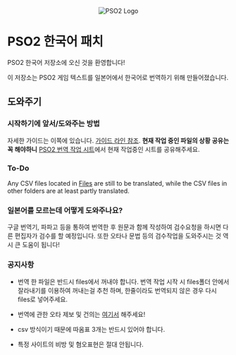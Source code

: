 <p align="center">
  <img src="http://i.imgur.com/OD8QlFQ.png" alt="PSO2 Logo"/>
</p>


# PSO2 한국어 패치 
PSO2 한국어 저장소에 오신 것을 환영합니다!

이 저장소는 PSO2 게임 텍스트를 일본어에서 한국어로 번역하기 위해 만들어졌습니다.

## 도와주기
### 시작하기에 앞서/도와주는 방법

자세한 가이드는 이쪽에 있습니다. [가이드 라인 참조].
**현재 작업 중인 파일의 상황 공유는 꼭 해야하니**
[PSO2 번역 작업 시트]에서 현재 작업중인 시트를 공유해주세요.

### To-Do
Any CSV files located in [Files] are still to be translated, while the CSV files in other folders are at least partly translated.


### 일본어를 모르는데 어떻게 도와주나요?
구글 번역기, 파파고 등을 통하여 번역한 후 원문과 함께 작성하여 검수요청을
하시면 다른 편집자가 검수를 할 예정입니다.
또한 오타나 문법 등의 검수작업을 도와주시는 것 역시 큰 도움이 됩니다!

### 공지사항

* 번역 한 파일은 반드시 files에서 꺼내야 합니다. 번역 작업 시작 시 files폴더 안에서 잘라내기를 이용하여 꺼내는걸 추천 하며, 한줄이라도 번역되지 않은 경우 다시 files로 넣어주세요.
* 번역에 관한 오타 제보 및 건의는 [여기서] 해주세요!

* csv 방식이기 때문에 따옴표 3개는 반드시 있어야 합니다.

* 특정 사이트의 비방 및 혐오표현은 절대 안됩니다.

[Files]: https://github.com/Arks-Layer/PSO2ENPatchCSV/tree/KR/Files
[여기서]: https://github.com/focuslite/PSO2ENPatchCSV/issues
[Wiki]: https://github.com/Arks-Layer/PSO2ENPatchCSV/wiki
[가이드 라인 참조]: https://1drv.ms/p/s!Aq5R5SRWzhIf6m-S98K2Aj6hrWZb?e=tcmQLZ
[PSO2 번역 작업 시트]: https://bit.ly/2EIsJaE
